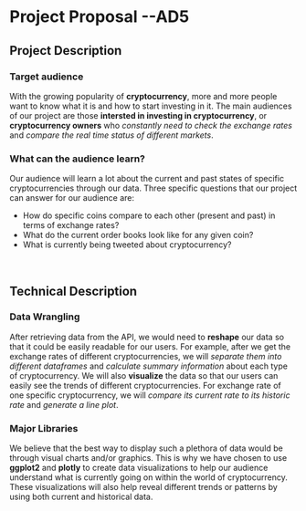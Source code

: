 # Project Proposal --AD5

## Project Description

### Target audience
With the growing popularity of **cryptocurrency**, more and more people want to know what it is and how to start investing in it. The main audiences of our project are those **intersted in investing in cryptocurrency**, or **cryptocurrency owners** who _constantly need to check the exchange rates_ and _compare the real time status of different markets_.

### What can the audience learn?
Our audience will learn a lot about the current and past states of specific cryptocurrencies through our data. Three specific questions that our project can answer for our audience are: 
- How do specific coins compare to each other (present and past) in terms of exchange rates?
- What do the current order books look like for any given coin? 
- What is currently being tweeted about cryptocurrency?


&nbsp;


## Technical Description

### Data Wrangling
After retrieving data from the API, we would need to **reshape** our data so that it could be easily readable for our users. For example, after we get the exchange rates of different cryptocurrencies, we will _separate them into different dataframes_ and _calculate summary information_ about each type of cryptocurrency. We will also **visualize** the data so that our users can easily see the trends of different cryptocurrencies. For exchange rate of one specific cryptocurrency, we will _compare its current rate to its historic rate_ and _generate a line plot_.

### Major Libraries
 
We believe that the best way to display such a plethora of data would be through visual charts and/or graphics. This is why we have chosen to use **ggplot2** and **plotly** to create data visualizations to help our audience understand what is currently going on within the world of cryptocurrency. These visualizations will also help reveal different trends or patterns by using both current and historical data. 